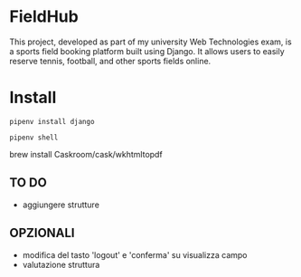 # FieldHub
This project, developed as part of my university Web Technologies exam, is a sports field booking platform built using Django. It allows users to easily reserve tennis, football, and other sports fields online.

# Install

```
pipenv install django
```

```
pipenv shell
```


brew install Caskroom/cask/wkhtmltopdf


## TO DO
* aggiungere strutture

## OPZIONALI
* modifica del tasto 'logout' e 'conferma' su visualizza campo
* valutazione struttura